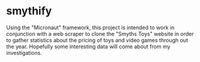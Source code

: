 # smythify
Using the "Micronaut" framework, this project is intended to work in conjunction with a web scraper to clone the "Smyths Toys" website in order to gather statistics about the pricing of toys and video games through out the year. Hopefully some interesting data will come about from my investigations.
